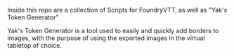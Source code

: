 Inside this repo are a collection of Scripts for FoundryVTT, as well as "Yak's Token Generator"

Yak's Token Generator is a tool used to easily and quickly add borders to images, with the purpose of using the exported images in the virtual tabletop of choice.
